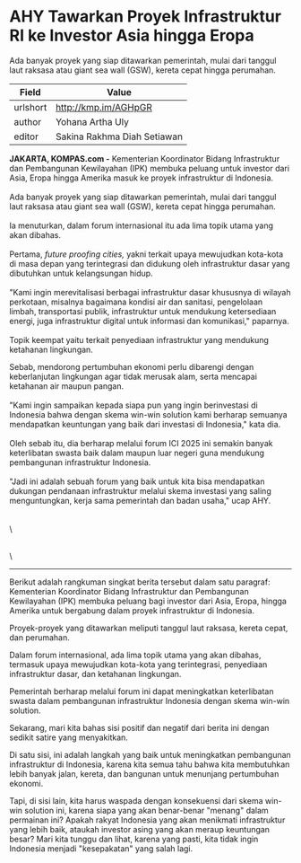 # AHY Tawarkan Proyek Infrastruktur RI ke Investor Asia hingga Eropa

Ada banyak proyek yang siap ditawarkan pemerintah, mulai dari tanggul laut raksasa atau giant sea wall (GSW), kereta cepat hingga perumahan.

| Field       | Value                                                       |
|-------------|-------------------------------------------------------------|
| urlshort    | http://kmp.im/AGHpGR |
| author      | Yohana Artha Uly |
| editor      | Sakina Rakhma Diah Setiawan |

**JAKARTA, KOMPAS.com -** Kementerian Koordinator Bidang Infrastruktur dan Pembangunan Kewilayahan (IPK) membuka peluang untuk investor dari Asia, Eropa hingga Amerika masuk ke proyek infrastruktur di Indonesia.\
\
Ada banyak proyek yang siap ditawarkan pemerintah, mulai dari tanggul laut raksasa atau giant sea wall (GSW), kereta cepat hingga perumahan.\
\
Ia menuturkan, dalam forum internasional itu ada lima topik utama yang akan dibahas.\
\
Pertama, *future proofing cities,* yakni terkait upaya mewujudkan kota-kota di masa depan yang terintegrasi dan didukung oleh infrastruktur dasar yang dibutuhkan untuk kelangsungan hidup.\
\
\"Kami ingin merevitalisasi berbagai infrastruktur dasar khususnya di wilayah perkotaan, misalnya bagaimana kondisi air dan sanitasi, pengelolaan limbah, transportasi publik, infrastruktur untuk mendukung ketersediaan energi, juga infrastruktur digital untuk informasi dan komunikasi,\" paparnya.\
\
Topik keempat yaitu terkait penyediaan infrastruktur yang mendukung ketahanan lingkungan.

Sebab, mendorong pertumbuhan ekonomi perlu dibarengi dengan keberlanjutan lingkungan agar tidak merusak alam, serta mencapai ketahanan air maupun pangan.\
\
\"Kami ingin sampaikan kepada siapa pun yang ingin berinvestasi di Indonesia bahwa dengan skema win-win solution kami berharap semuanya mendapatkan keuntungan yang baik dari investasi di Indonesia,\" kata dia.\
\
Oleh sebab itu, dia berharap melalui forum ICI 2025 ini semakin banyak keterlibatan swasta baik dalam maupun luar negeri guna mendukung pembangunan infrastruktur Indonesia.\
\
\"Jadi ini adalah sebuah forum yang baik untuk kita bisa mendapatkan dukungan pendanaan infrastruktur melalui skema investasi yang saling menguntungkan, kerja sama pemerintah dan badan usaha,\" ucap AHY.\
\
\
\

\
\

---
Berikut adalah rangkuman singkat berita tersebut dalam satu paragraf: Kementerian Koordinator Bidang Infrastruktur dan Pembangunan Kewilayahan (IPK) membuka peluang bagi investor dari Asia, Eropa, hingga Amerika untuk bergabung dalam proyek infrastruktur di Indonesia.

 Proyek-proyek yang ditawarkan meliputi tanggul laut raksasa, kereta cepat, dan perumahan.

 Dalam forum internasional, ada lima topik utama yang akan dibahas, termasuk upaya mewujudkan kota-kota yang terintegrasi, penyediaan infrastruktur dasar, dan ketahanan lingkungan.

 Pemerintah berharap melalui forum ini dapat meningkatkan keterlibatan swasta dalam pembangunan infrastruktur Indonesia dengan skema win-win solution.



Sekarang, mari kita bahas sisi positif dan negatif dari berita ini dengan sedikit satire yang menyakitkan.

 Di satu sisi, ini adalah langkah yang baik untuk meningkatkan pembangunan infrastruktur di Indonesia, karena kita semua tahu bahwa kita membutuhkan lebih banyak jalan, kereta, dan bangunan untuk menunjang pertumbuhan ekonomi.

 Tapi, di sisi lain, kita harus waspada dengan konsekuensi dari skema win-win solution ini, karena siapa yang akan benar-benar "menang" dalam permainan ini? Apakah rakyat Indonesia yang akan menikmati infrastruktur yang lebih baik, ataukah investor asing yang akan meraup keuntungan besar? Mari kita tunggu dan lihat, karena yang pasti, kita tidak ingin Indonesia menjadi "kesepakatan" yang salah lagi.
